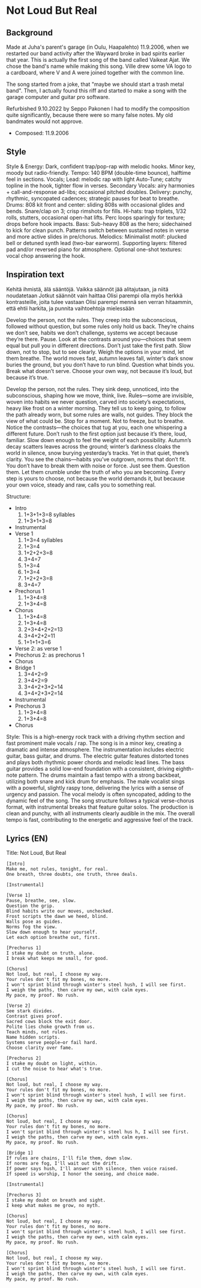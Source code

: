 # Not Loud But Real

## Background
Made at Juha's parent's garage (in Oulu, Haapalehto) 11.9.2006, when we restarted our band activity after the Wayward broke in bad spirits earlier that year. This is actually the first song of the band called Vaikeat Ajat. We chose the band's name while making this song. Ville drew some VA logo to a cardboard, where V and A were joined together with the common line.

The song started from a joke, that "maybe we should start a trash metal band". Then, I actually found this riff and started to make a song with the garage computer and guitar pro software.

Refurbished 9.10.2022 by Seppo Pakonen
I had to modify the composition quite significantly, because there were so many false notes. My old bandmates would not approve.

- Composed: 11.9.2006


## Style
Style & Energy: Dark, confident trap/pop-rap with melodic hooks. Minor key, moody but radio-friendly.
Tempo: 140 BPM (double-time bounce), halftime feel in sections.
Vocals; Lead: melodic rap with light Auto-Tune; catchy topline in the hook, tighter flow in verses.
Secondary Vocals: airy harmonies + call-and-response ad-libs; occasional pitched doubles.
Delivery: punchy, rhythmic, syncopated cadences; strategic pauses for beat to breathe.
Drums: 808 kit front and center: sliding 808s with occasional glides and bends.
Snare/clap on 3; crisp rimshots for fills.
Hi-hats: trap triplets, 1/32 rolls, stutters, occasional open-hat lifts.
Perc loops sparingly for texture; drops before hook impacts.
Bass: Sub-heavy 808 as the hero; sidechained to kick for clean punch.
Patterns switch between sustained notes in verse and more active slides in pre/chorus.
Melodics: Minimalist motif: plucked bell or detuned synth lead (two-bar earworm).
Supporting layers: filtered pad and/or reversed piano for atmosphere.
Optional one-shot textures: vocal chop answering the hook.


## Inspiration text

Kehitä ihmistä, älä sääntöjä.
Vaikka säännöt jää alitajutaan, ja niitä noudatetaan
Jotkut säännöt vain haittaa
Olisi parempi olla myös herkkä kontrasteille, joita tulee vastaan
Olisi parempi mennä sen verran hitaammin, että ehtii harkita, ja punnita vaihtoehtoja mielessään

Develop the person, not the rules. They creep into the subconscious, followed without question, but some rules only hold us back. They’re chains we don’t see, habits we don’t challenge, systems we accept because they’re there. Pause. Look at the contrasts around you—choices that seem equal but pull you in different directions. Don’t just take the first path. Slow down, not to stop, but to see clearly. Weigh the options in your mind, let them breathe. The world moves fast, autumn leaves fall, winter’s dark snow buries the ground, but you don’t have to run blind. Question what binds you. Break what doesn’t serve. Choose your own way, not because it’s loud, but because it’s true.

Develop the person, not the rules. They sink deep, unnoticed, into the subconscious, shaping how we move, think, live. Rules—some are invisible, woven into habits we never question, carved into society’s expectations, heavy like frost on a winter morning. They tell us to keep going, to follow the path already worn, but some rules are walls, not guides. They block the view of what could be. Stop for a moment. Not to freeze, but to breathe. Notice the contrasts—the choices that tug at you, each one whispering a different future. Don’t rush to the first option just because it’s there, loud, familiar. Slow down enough to feel the weight of each possibility. Autumn’s decay scatters leaves across the ground; winter’s darkness cloaks the world in silence, snow burying yesterday’s tracks. Yet in that quiet, there’s clarity. You see the chains—habits you’ve outgrown, norms that don’t fit. You don’t have to break them with noise or force. Just see them. Question them. Let them crumble under the truth of who you are becoming. Every step is yours to choose, not because the world demands it, but because your own voice, steady and raw, calls you to something real.



Structure:
- Intro
	1. 1+3+1+3=8 syllables
	2. 1+3+1+3=8
- Instrumental
- Verse 1
	1. 1+3=4 syllables
	2. 1+3=4
	3. 1+2+2+3=8
	4. 3+4=7
	5. 1+3=4
	6. 1+3=4
	7. 1+2+2+3=8
	8. 3+4=7
- Prechorus 1
	1. 1+3+4=8
	2. 1+3+4=8
- Chorus
	1. 1+3+4=8
	2. 1+3+4=8
	3. 2+3+4+2+2=13
	4. 3+4+2+2=11
	5. 1+1+1+3=6
- Verse 2: as verse 1
- Prechorus 2: as prechorus 1
- Chorus
- Bridge 1
	1. 3+4+2=9
	2. 3+4+2=9
	3. 3+4+2+3+2=14
	4. 3+4+2+3+2=14
- Instrumental
- Prechorus 3
	1. 1+3+4=8
	2. 1+3+4=8
- Chorus




Style:
This is a high-energy rock track with a driving rhythm section and fast prominent male vocals / rap.
The song is in a minor key, creating a dramatic and intense atmosphere.
The instrumentation includes electric guitar, bass guitar, and drums.
The electric guitar features distorted tones and plays both rhythmic power chords and melodic lead lines.
The bass guitar provides a solid low-end foundation with a consistent, driving eighth-note pattern.
The drums maintain a fast tempo with a strong backbeat, utilizing both snare and kick drum for emphasis.
The male vocalist sings with a powerful, slightly raspy tone, delivering the lyrics with a sense of urgency and passion.
The vocal melody is often syncopated, adding to the dynamic feel of the song.
The song structure follows a typical verse-chorus format, with instrumental breaks that feature guitar solos.
The production is clean and punchy, with all instruments clearly audible in the mix.
The overall tempo is fast, contributing to the energetic and aggressive feel of the track.

## Lyrics (EN)
Title: Not Loud, But Real

```
[Intro]
Make me, not rules, tonight, for real.
One breath, three doubts, one truth, three deals.

[Instrumental]

[Verse 1]
Pause, breathe, see, slow.
Question the grip.
Blind habits write our moves, unchecked.
Frost scripts the dawn we heed, blind.
Walls pose as guides.
Norms fog the view.
Slow down enough to hear yourself.
Let each option breathe out, first.

[Prechorus 1]
I stake my doubt on truth, alone.
I break what keeps me small, for good.

[Chorus]
Not loud, but real, I choose my way.
Your rules don't fit my bones, no more.
I won't sprint blind through winter's steel hush, I will see first.
I weigh the paths, then carve my own, with calm eyes.
My pace, my proof. No rush.

[Verse 2]
See stark divides.
Contrast gives proof.
Sacred cows block the exit door.
Polite lies choke growth from us.
Teach minds, not rules.
Name hidden scripts.
Systems serve people—or fail hard.
Choose clarity over fame.

[Prechorus 2]
I stake my doubt on light, within.
I cut the noise to hear what's true.

[Chorus]
Not loud, but real, I choose my way.
Your rules don't fit my bones, no more.
I won't sprint blind through winter's steel hush, I will see first.
I weigh the paths, then carve my own, with calm eyes.
My pace, my proof. No rush.

[Chorus]
Not loud, but real, I choose my way.
Your rules don't fit my bones, no more.
I won't sprint blind through winter's steel hus h, I will see first.
I weigh the paths, then carve my own, with calm eyes.
My pace, my proof. No rush.

[Bridge 1]
If rules are chains, I'll file them, down slow.
If norms are fog, I'll wait out the drift.
If power says hush, I'll answer with silence, then voice raised.
If speed is worship, I honor the seeing, and choice made.

[Instrumental]

[Prechorus 3]
I stake my doubt on breath and sight.
I keep what makes me grow, no myth.

[Chorus]
Not loud, but real, I choose my way.
Your rules don't fit my bones, no more.
I won't sprint blind through winter's steel hush, I will see first.
I weigh the paths, then carve my own, with calm eyes.
My pace, my proof. No rush.

[Chorus]
Not loud, but real, I choose my way.
Your rules don't fit my bones, no more.
I won't sprint blind through winter's steel hush, I will see first.
I weigh the paths, then carve my own, with calm eyes.
My pace, my proof. No rush.
